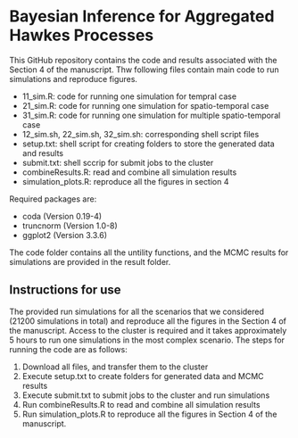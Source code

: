 Bayesian Inference for Aggregated Hawkes Processes
================

This GitHub repository contains the code and results associated with the Section 4 of the manuscript. Thw following files contain main code to run simulations and reproduce figures.


* 11_sim.R: code for running one simulation for tempral case
* 21_sim.R: code for running one simulation for spatio-temporal case
* 31_sim.R: code for running one simulation for multiple spatio-temporal case
* 12_sim.sh, 22_sim.sh, 32_sim.sh: corresponding shell script files
* setup.txt: shell script for creating folders to store the generated data and results
* submit.txt: shell sccrip for submit jobs to the cluster
* combineResults.R: read and combine all simulation results
* simulation_plots.R: reproduce all the figures in section 4

Required packages are:

* coda (Version 0.19-4)
* truncnorm (Version 1.0-8)
* ggplot2 (Version 3.3.6)


The code folder contains all the untility functions, and the MCMC results for simulations are provided in the result folder.


## Instructions for use

The provided run simulations for all the scenarios that we considered (21200 simulations in total) and reproduce all the figures in the Section 4 of the manuscript.
Access to the cluster is required and it takes approximately 5 hours to run one simulations in the most complex scenario. The steps for running the code are as follows:

1.  Download all files, and transfer them to the cluster
2.  Execute setup.txt to create folders for generated data and MCMC results
3.  Execute submit.txt to submit jobs to the cluster and run simulations
4.  Run combineResults.R to read and combine all simulation results
5.  Run simulation_plots.R to reproduce all the figures in Section 4 of the manuscript.

